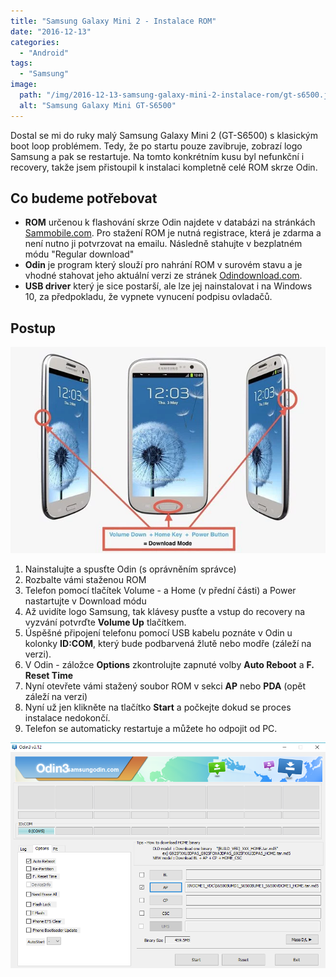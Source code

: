 ```yaml
---
title: "Samsung Galaxy Mini 2 - Instalace ROM"
date: "2016-12-13"
categories: 
  - "Android"
tags: 
  - "Samsung"
image: 
  path: "/img/2016-12-13-samsung-galaxy-mini-2-instalace-rom/gt-s6500.jpg"
  alt: "Samsung Galaxy Mini GT-S6500"
---
```


Dostal se mi do ruky malý Samsung Galaxy Mini 2 (GT-S6500) s klasickým boot loop problémem. Tedy, že po startu pouze zavibruje, zobrazí logo Samsung a pak se restartuje. Na tomto konkrétním kusu byl nefunkční i recovery, takže jsem přistoupil k instalaci kompletně celé ROM skrze Odin.

## Co budeme potřebovat

- **ROM** určenou k flashování skrze Odin najdete v databázi na stránkách [Sammobile.com](https://www.sammobile.com/firmwares/database/GT-S6500/). Pro stažení ROM je nutná registrace, která je zdarma a není nutno ji potvrzovat na emailu. Následně stahujte v bezplatném módu "Regular download"
- **Odin** je program který slouží pro nahrání ROM v surovém stavu a je vhodné stahovat jeho aktuální verzi ze stránek [Odindownload.com](https://Odindownload.com).
- **USB driver** který je sice postarší, ale lze jej nainstalovat i na Windows 10, za předpokladu, že vypnete vynucení podpisu ovladačů.

## Postup

![reset](/img/2016-12-13-samsung-galaxy-mini-2-instalace-rom/snip_20161213103326.png)

1. Nainstalujte a spusťte Odin (s oprávněním správce)
2. Rozbalte vámi staženou ROM
3. Telefon pomocí tlačítek Volume - a Home (v přední části) a Power nastartujte v Download módu
4. Až uvidíte logo Samsung, tak klávesy pusťte a vstup do recovery na vyzvání potvrďte **Volume Up** tlačítkem.
5. Úspěšné připojení telefonu pomocí USB kabelu poznáte v Odin u kolonky **ID:COM**, který bude podbarvená žlutě nebo modře (záleží na verzi).
6. V Odin - záložce **Options** zkontrolujte zapnuté volby **Auto Reboot** a **F. Reset Time** 
7. Nyní otevřete vámi stažený soubor ROM v sekci **AP** nebo **PDA** (opět záleží na verzi)  
8. Nyní už jen klikněte na tlačítko **Start** a počkejte dokud se proces instalace nedokončí.
9. Telefon se automaticky restartuje a můžete ho odpojit od PC.

![odin](/img/2016-12-13-samsung-galaxy-mini-2-instalace-rom/snip_20161213100548.png)
